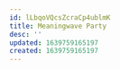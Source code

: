 ```yaml
---
id: lLbqoVQcsZcraCp4ublmK
title: Meaningwave Party
desc: ''
updated: 1639759165197
created: 1639759165197
---
```


